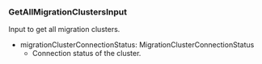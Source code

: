 ### GetAllMigrationClustersInput
Input to get all migration clusters.

- migrationClusterConnectionStatus: MigrationClusterConnectionStatus
  - Connection status of the cluster.
